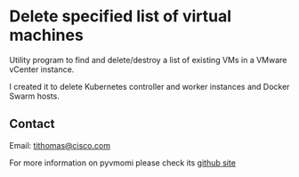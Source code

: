# Delete specified list of virtual machines

Utility program to find and delete/destroy a list of existing VMs in a VMware vCenter instance.

I created it to delete Kubernetes controller and worker instances and Docker Swarm hosts.

## Contact

Email: tithomas@cisco.com

For more information on pyvmomi please check its [github site](https://github.com/vmware/pyvmomi)